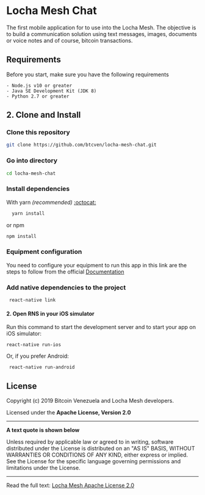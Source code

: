 # Locha Mesh Chat

The first mobile application for to use into the Locha Mesh. The objective is to build a communication solution using text messages, images, documents or voice notes and of course, bitcoin transactions.

## Requirements
Before you start, make sure you have the following requirements

    - Node.js v10 or greater
    - Java SE Development Kit (JDK 8)
    - Python 2.7 or greater


## 2. Clone and Install

### Clone this repository
```bash
git clone https://github.com/btcven/locha-mesh-chat.git
```

### Go into directory
```bash
cd locha-mesh-chat
```

### Install dependencies

With yarn _(recommended)_ <a href="https://github.com/yarnpkg/yarn" target="_blank">:octocat:</a>

```bash
  yarn install
```

or npm

```bash
npm install
```

### Equipment configuration

You need to configure your equipment to run this app in this link are the steps to follow from the official
[Documentation](https://facebook.github.io/react-native/docs/0.59/getting-started)


### Add native dependencies to the project

```
 react-native link

```

#### 2. Open RNS in your iOS simulator

Run this command to start the development server and to start your app on iOS simulator:

```
react-native run-ios

```
Or, if you prefer Android:
```
 react-native run-android
```

## License

Copyright (c) 2019 Bitcoin Venezuela and Locha Mesh developers.

Licensed under the **Apache License, Version 2.0**

---
**A text quote is shown below**

Unless required by applicable law or agreed to in writing, software
distributed under the License is distributed on an "AS IS" BASIS,
WITHOUT WARRANTIES OR CONDITIONS OF ANY KIND, either express or implied.
See the License for the specific language governing permissions and
limitations under the License.
___
Read the full text:
[Locha Mesh Apache License 2.0](https://github.com/btcven/LochaMesh-Chat/blob/master/LICENSE)
